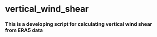 # vertical_wind_shear
### This is a developing script for calculating vertical wind shear from ERA5 data
